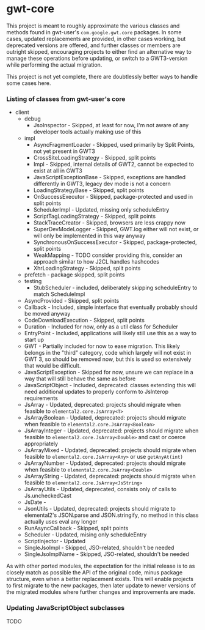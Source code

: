 # gwt-core

This project is meant to roughly approximate the various classes and methods found in gwt-user's `com.google.gwt.core`
packages. In some cases, updated replacements are provided, in other cases working, but deprecated versions are offered,
and further classes or members are outright skipped, encouraging projects to either find an alternative way to manage
these operations before updating, or switch to a GWT3-version while performing the actual migration.

This project is not yet complete, there are doubtlessly better ways to handle some cases here.


### Listing of classes from gwt-user's core

 * client
   * debug
     * JsoInspector - Skipped, at least for now, I'm not aware of any developer tools actually making use of this
   * impl
     * AsyncFragmentLoader - Skipped, used primarily by Split Points, not yet present in GWT3
     * CrossSiteLoadingStrategy - Skipped, split points
     * Impl - Skipped, internal details of GWT2, cannot be expected to exist at all in GWT3
     * JavaScriptExceptionBase - Skipped, exceptions are handled differently in GWT3, legacy dev mode is not a concern
     * LoadingStrategyBase - Skipped, split points
     * OnSuccessExecutor - Skipped, package-protected and used in split points
     * SchedulerImpl - Updated, missing only scheduleEntry
     * ScriptTagLoadingStrategy - Skipped, split points
     * StackTraceCreator - Skipped, browsers are less crappy now
     * SuperDevModeLogger - Skipped, GWT.log either will not exist, or will only be implemented in this way anyway
     * SynchronousOnSuccessExecutor - Skipped, package-protected, split points
     * WeakMapping - TODO consider providing this, consider an approach similar to how J2CL handles hashcodes
     * XhrLoadingStrategy - Skipped, split points
   * prefetch - package skipped, split points
   * testing
     * StubScheduler - included, deliberately skipping scheduleEntry to match ScheduleImpl
   * AsyncProvided - Skipped, split points
   * Callback - Included, simple interface that eventually probably should be moved anyway
   * CodeDownloadExecution - Skipped, split points
   * Duration - Included for now, only as a util class for Scheduler
   * EntryPoint - Included, applications will likely still use this as a way to start up
   * GWT - Partially included for now to ease migration. This likely belongs in the "third" category, code which largely
   will not exist in GWT 3, so should be removed now, but this is used so extensively that would be difficult.
   * JavaScriptException - Skipped for now, unsure we can replace in a way that will still behave the same as before
   * JavaScriptObject - Included, deprecated: classes extending this will need additional updates to properly conform
   to JsInterop requirements
   * JsArray - Updated, deprecated: projects should migrate when feasible to `elemental2.core.JsArray<T>`
   * JsArrayBoolean - Updated, deprecated: projects should migrate when feasible to `elemental2.core.JsArray<Boolean>`
   * JsArrayInteger - Updated, deprecated: projects should migrate when feasible to `elemental2.core.JsArray<Double>`
   and cast or coerce appropriately
   * JsArrayMixed - Updated, deprecated: projects should migrate when feasible to `elemental2.core.JsArray<Any>` or
   use `getAnyAt(int)`
   * JsArrayNumber - Updated, deprecated: projects should migrate when feasible to `elemental2.core.JsArray<Double>`
   * JsArrayString - Updated, deprecated: projects should migrate when feasible to `elemental2.core.JsArray<JsString>`
   * JsArrayUtils - Updated, deprecated, consists only of calls to Js.uncheckedCast
   * JsDate -
   * JsonUtils - Updated, deprecated: projects should migrate to elemental2's JSON.parse and JSON.stringify, no method
   in this class actually uses eval any longer
   * RunAsyncCallback - Skipped, split points
   * Scheduler - Updated, mising only scheduleEntry
   * ScriptInjector - Updated
   * SingleJsoImpl - Skipped, JSO-related, shouldn't be needed
   * SingleJsoImplName - Skipped, JSO-related, shouldn't be needed
   
   
As with other ported modules, the expectation for the initial release is to as closely match as possible the API of the
original code, minus package structure, even when a better replacement exists. This will enable projects to first
migrate to the new packages, then later update to newer versions of the migrated modules where further changes and
improvements are made.


### Updating JavaScriptObject subclasses
TODO